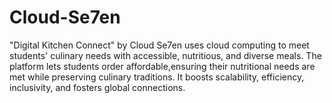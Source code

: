 # Cloud-Se7en
"Digital Kitchen Connect" by Cloud Se7en uses cloud computing to meet students' culinary needs with accessible, nutritious, and diverse meals. The platform lets students order affordable,ensuring their nutritional needs are met while preserving culinary traditions. It boosts scalability, efficiency, inclusivity, and fosters global connections.
